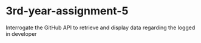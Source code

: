 # 3rd-year-assignment-5
Interrogate the GitHub API to retrieve and display data regarding the logged in developer
